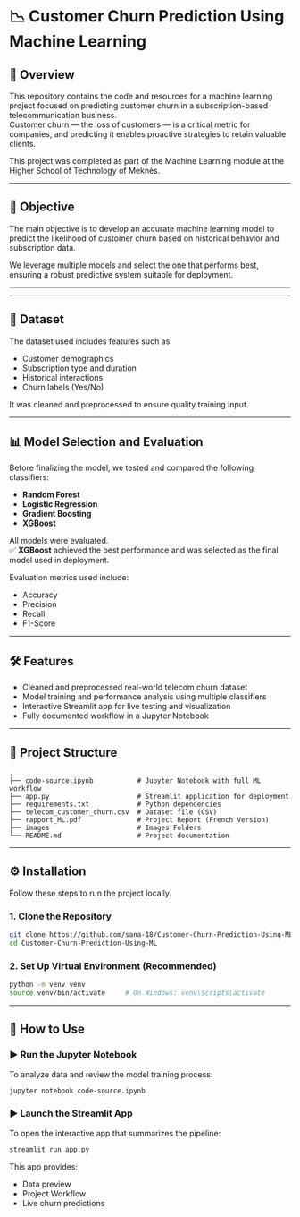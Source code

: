 # 📉 Customer Churn Prediction Using Machine Learning

## 🧾 Overview

This repository contains the code and resources for a machine learning project focused on predicting customer churn in a subscription-based telecommunication business.  
Customer churn — the loss of customers — is a critical metric for companies, and predicting it enables proactive strategies to retain valuable clients.

This project was completed as part of the Machine Learning module at the Higher School of Technology of Meknès.

---

## 🎯 Objective

The main objective is to develop an accurate machine learning model to predict the likelihood of customer churn based on historical behavior and subscription data.

We leverage multiple models and select the one that performs best, ensuring a robust predictive system suitable for deployment.

---

---

## 📂 Dataset

The dataset used includes features such as:

- Customer demographics
- Subscription type and duration
- Historical interactions
- Churn labels (Yes/No)

It was cleaned and preprocessed to ensure quality training input.

---

## 📊 Model Selection and Evaluation

Before finalizing the model, we tested and compared the following classifiers:

- **Random Forest**
- **Logistic Regression**
- **Gradient Boosting**
- **XGBoost**

All models were evaluated.  
✅ **XGBoost** achieved the best performance and was selected as the final model used in deployment.

Evaluation metrics used include:

- Accuracy
- Precision
- Recall
- F1-Score

---

## 🛠️ Features

- Cleaned and preprocessed real-world telecom churn dataset
- Model training and performance analysis using multiple classifiers
- Interactive Streamlit app for live testing and visualization
- Fully documented workflow in a Jupyter Notebook

---

## 📁 Project Structure

```
.
├── code-source.ipynb           # Jupyter Notebook with full ML workflow
├── app.py                      # Streamlit application for deployment
├── requirements.txt            # Python dependencies
├── telecom_customer_churn.csv  # Dataset file (CSV)
├── rapport_ML.pdf              # Project Report (French Version)
├── images                      # Images Folders
└── README.md                   # Project documentation
```

---

## ⚙️ Installation

Follow these steps to run the project locally.

### 1. Clone the Repository

```bash
git clone https://github.com/sana-18/Customer-Churn-Prediction-Using-ML.git
cd Customer-Churn-Prediction-Using-ML
```

### 2. Set Up Virtual Environment (Recommended)

```bash
python -m venv venv
source venv/bin/activate     # On Windows: venv\Scripts\activate
```
---

## 🚀 How to Use

### ▶️ Run the Jupyter Notebook

To analyze data and review the model training process:

```bash
jupyter notebook code-source.ipynb
```

### ▶️ Launch the Streamlit App

To open the interactive app that summarizes the pipeline:

```bash
streamlit run app.py
```

This app provides:

- Data preview
- Project Workflow 
- Live churn predictions






